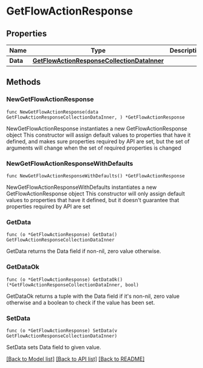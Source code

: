 # GetFlowActionResponse

## Properties

Name | Type | Description | Notes
------------ | ------------- | ------------- | -------------
**Data** | [**GetFlowActionResponseCollectionDataInner**](GetFlowActionResponseCollectionDataInner.md) |  | 

## Methods

### NewGetFlowActionResponse

`func NewGetFlowActionResponse(data GetFlowActionResponseCollectionDataInner, ) *GetFlowActionResponse`

NewGetFlowActionResponse instantiates a new GetFlowActionResponse object
This constructor will assign default values to properties that have it defined,
and makes sure properties required by API are set, but the set of arguments
will change when the set of required properties is changed

### NewGetFlowActionResponseWithDefaults

`func NewGetFlowActionResponseWithDefaults() *GetFlowActionResponse`

NewGetFlowActionResponseWithDefaults instantiates a new GetFlowActionResponse object
This constructor will only assign default values to properties that have it defined,
but it doesn't guarantee that properties required by API are set

### GetData

`func (o *GetFlowActionResponse) GetData() GetFlowActionResponseCollectionDataInner`

GetData returns the Data field if non-nil, zero value otherwise.

### GetDataOk

`func (o *GetFlowActionResponse) GetDataOk() (*GetFlowActionResponseCollectionDataInner, bool)`

GetDataOk returns a tuple with the Data field if it's non-nil, zero value otherwise
and a boolean to check if the value has been set.

### SetData

`func (o *GetFlowActionResponse) SetData(v GetFlowActionResponseCollectionDataInner)`

SetData sets Data field to given value.



[[Back to Model list]](../README.md#documentation-for-models) [[Back to API list]](../README.md#documentation-for-api-endpoints) [[Back to README]](../README.md)


